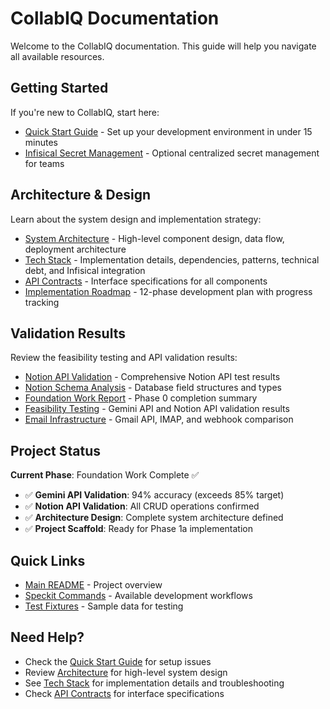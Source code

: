 # CollabIQ Documentation

Welcome to the CollabIQ documentation. This guide will help you navigate all available resources.

## Getting Started

If you're new to CollabIQ, start here:

- [Quick Start Guide](setup/quickstart.md) - Set up your development environment in under 15 minutes
- [Infisical Secret Management](../specs/003-infisical-secrets/quickstart.md) - Optional centralized secret management for teams

## Architecture & Design

Learn about the system design and implementation strategy:

- [System Architecture](architecture/ARCHITECTURE.md) - High-level component design, data flow, deployment architecture
- [Tech Stack](architecture/TECHSTACK.md) - Implementation details, dependencies, patterns, technical debt, and Infisical integration
- [API Contracts](architecture/API_CONTRACTS.md) - Interface specifications for all components
- [Implementation Roadmap](architecture/ROADMAP.md) - 12-phase development plan with progress tracking

## Validation Results

Review the feasibility testing and API validation results:

- [Notion API Validation](validation/NOTION_API_VALIDATION.md) - Comprehensive Notion API test results
- [Notion Schema Analysis](validation/NOTION_SCHEMA_ANALYSIS.md) - Database field structures and types
- [Foundation Work Report](validation/FOUNDATION_WORK_REPORT.md) - Phase 0 completion summary
- [Feasibility Testing](validation/FEASIBILITY_TESTING.md) - Gemini API and Notion API validation results
- [Email Infrastructure](validation/EMAIL_INFRASTRUCTURE.md) - Gmail API, IMAP, and webhook comparison

## Project Status

**Current Phase**: Foundation Work Complete ✅

- ✅ **Gemini API Validation**: 94% accuracy (exceeds 85% target)
- ✅ **Notion API Validation**: All CRUD operations confirmed
- ✅ **Architecture Design**: Complete system architecture defined
- ✅ **Project Scaffold**: Ready for Phase 1a implementation

## Quick Links

- [Main README](../README.md) - Project overview
- [Speckit Commands](../.claude/commands/) - Available development workflows
- [Test Fixtures](../tests/fixtures/) - Sample data for testing

## Need Help?

- Check the [Quick Start Guide](setup/quickstart.md) for setup issues
- Review [Architecture](architecture/ARCHITECTURE.md) for high-level system design
- See [Tech Stack](architecture/TECHSTACK.md) for implementation details and troubleshooting
- Check [API Contracts](architecture/API_CONTRACTS.md) for interface specifications
